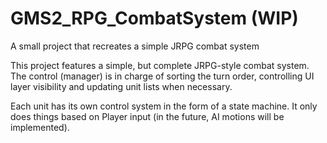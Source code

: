 # GMS2_RPG_CombatSystem (WIP)
A small project that recreates a simple JRPG combat system

This project features a simple, but complete JRPG-style combat system. 
The control (manager) is in charge of sorting the turn order, controlling UI layer visibility and updating unit lists when necessary.

Each unit has its own control system in the form of a state machine. It only does things based on Player input (in the future, AI motions will be implemented).
